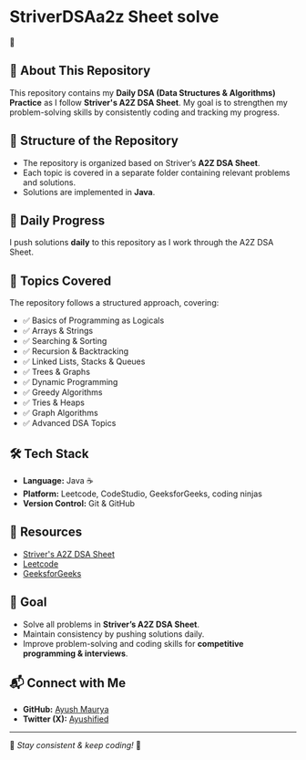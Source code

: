 # StriverDSAa2z Sheet solve
 🚀

## 📌 About This Repository
This repository contains my **Daily DSA (Data Structures & Algorithms) Practice** as I follow **Striver's A2Z DSA Sheet**. My goal is to strengthen my problem-solving skills by consistently coding and tracking my progress.

## 📜 Structure of the Repository
- The repository is organized based on Striver’s **A2Z DSA Sheet**.
- Each topic is covered in a separate folder containing relevant problems and solutions.
- Solutions are implemented in **Java**.

## 📅 Daily Progress
I push solutions **daily** to this repository as I work through the A2Z DSA Sheet.

## 📝 Topics Covered
The repository follows a structured approach, covering:
- ✅ Basics of Programming as Logicals 
- ✅ Arrays & Strings
- ✅ Searching & Sorting
- ✅ Recursion & Backtracking
- ✅ Linked Lists, Stacks & Queues
- ✅ Trees & Graphs
- ✅ Dynamic Programming
- ✅ Greedy Algorithms
- ✅ Tries & Heaps
- ✅ Graph Algorithms
- ✅ Advanced DSA Topics

## 🛠️ Tech Stack
- **Language:** Java ☕
- **Platform:** Leetcode, CodeStudio, GeeksforGeeks, coding ninjas
- **Version Control:** Git & GitHub

## 🔗 Resources
- [Striver's A2Z DSA Sheet](https://takeuforward.org/strivers-a2z-dsa-course/)  
- [Leetcode](https://leetcode.com/)  
- [GeeksforGeeks](https://www.geeksforgeeks.org/)  

## 🎯 Goal
- Solve all problems in **Striver’s A2Z DSA Sheet**.
- Maintain consistency by pushing solutions daily.
- Improve problem-solving and coding skills for **competitive programming & interviews**.

## 📬 Connect with Me
- **GitHub:** [Ayush Maurya](https://github.com/ayush-maurya032)
- **Twitter (X):** [Ayushified](https://twitter.com/Ayushified)

---
📌 *Stay consistent & keep coding!* 🚀

 
